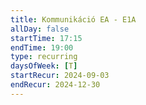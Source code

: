 ```yaml
---
title: Kommunikáció EA - E1A
allDay: false
startTime: 17:15
endTime: 19:00
type: recurring
daysOfWeek: [T]
startRecur: 2024-09-03
endRecur: 2024-12-30
---
```

